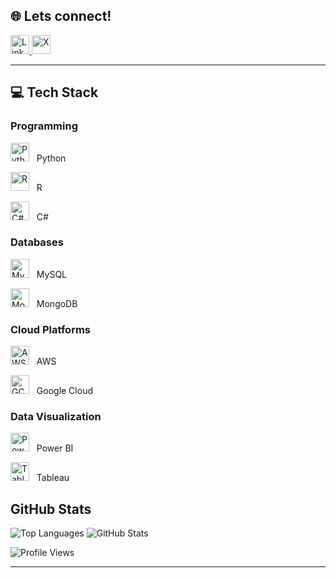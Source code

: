 ## 🌐 Lets connect!
<p>
  <a href="https://linkedin.com/in/meronmkifle">
    <img src="https://skillicons.dev/icons?i=linkedin" height="30" alt="LinkedIn"/>
  </a>
 <a href="https://twitter.com/MeronMKifle">
    <img src="https://skillicons.dev/icons?i=twitter" height="30" alt="X"/>
  </a>
</p>

---

## 💻 Tech Stack  
### Programming  
<p>
  <img src="https://skillicons.dev/icons?i=python" height="30" alt="Python"/> &nbsp; Python
</p>
<p>
  <img src="https://skillicons.dev/icons?i=r" height="30" alt="R"/> &nbsp; R
</p>
<p>
  <img src="https://skillicons.dev/icons?i=cs" height="30" alt="C#"/> &nbsp; C#
</p>

### Databases  
<p>
  <img src="https://skillicons.dev/icons?i=mysql" height="30" alt="MySQL"/> &nbsp; MySQL
</p>
<p>
  <img src="https://skillicons.dev/icons?i=mongodb" height="30" alt="MongoDB"/> &nbsp; MongoDB
</p>

### Cloud Platforms  
<p>
  <img src="https://skillicons.dev/icons?i=aws" height="30" alt="AWS"/> &nbsp; AWS
</p>
<p>
  <img src="https://skillicons.dev/icons?i=gcp" height="30" alt="GCP"/> &nbsp; Google Cloud
</p>

### Data Visualization  
<p>
  <img src="https://upload.wikimedia.org/wikipedia/commons/c/cf/New_Power_BI_Logo.svg" height="30" alt="Power BI"/> &nbsp; Power BI
</p>
<p>
  <img src="https://cdn.worldvectorlogo.com/logos/tableau-software.svg" height="30" alt="Tableau"/> &nbsp; Tableau
</p>

## GitHub Stats 

![Top Languages](https://github-readme-stats.vercel.app/api/top-langs/?username=meronmkifle&layout=compact&theme=dark&hide_border=true)
![GitHub Stats](https://github-readme-stats.vercel.app/api?username=meronmkifle&show_icons=true&theme=dark&hide_border=true&count_private=true)

![Profile Views](https://komarev.com/ghpvc/?username=meronmkifle&style=flat&color=blue)




---
